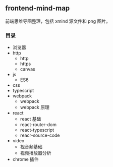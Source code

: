 ## frontend-mind-map

前端思维导图整理，包括 xmind 源文件和 png 图片。

### 目录
* 浏览器
* http
	* http
	* https
	* canvas
* js
	* ES6
* css
* typescript
* webpack
	* webpack 
	* webpack 原理
* react
	* react 基础
	* react-router-dom
	* react-typescript
	* reacr-source-code
* video
	* 视音频基础
	* 视频播放器分析
* chrome 插件
